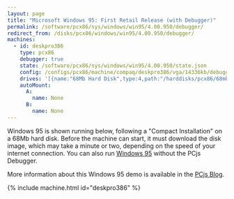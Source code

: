 ```yaml
---
layout: page
title: "Microsoft Windows 95: First Retail Release (with Debugger)"
permalink: /software/pcx86/sys/windows/win95/4.00.950/debugger/
redirect_from: /disks/pcx86/windows/win95/4.00.950/debugger/
machines:
  - id: deskpro386
    type: pcx86
    debugger: true
    state: /software/pcx86/sys/windows/win95/4.00.950/state.json
    config: /configs/pcx86/machine/compaq/deskpro386/vga/14336kb/debugger/machine.xml
    drives: '[{name:"68Mb Hard Disk",type:4,path:"/harddisks/pcx86/68mb/WIN95.json"}]'
    autoMount:
      A:
        name: None
      B:
        name: None
---
```


Windows 95 is shown running below, following a "Compact Installation" on a 68Mb hard disk.  Before the machine can
start, it must download the disk image, which may take a minute or two, depending on the speed of your
internet connection.  You can also run [Windows 95](../) without the PCjs Debugger.

More information about this Windows 95 demo is available in the [PCjs Blog](/blog/2015/09/21/).

{% include machine.html id="deskpro386" %}
